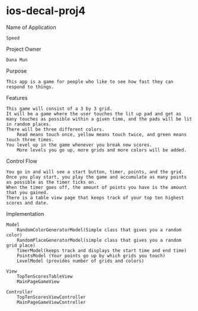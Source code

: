 # ios-decal-proj4

Name of Application

    Speed

Project Owner

    Dana Mun

Purpose

    This app is a game for people who like to see how fast they can respond to things. 

Features

    This game will consist of a 3 by 3 grid. 
    It will be a game where the user touches the lit up pad and get as many touches as possible within a given time, and the pads will be lit in random places. 
    There will be three different colors. 
        Read means touch once, yellow means touch twice, and green means touch three times. 
    You level up in the game whenever you break new scores. 
        More levels you go up, more grids and more colors will be added. 

Control Flow

    You go in and will see a start button, timer, points, and the grid. 
    Once you play start, you play the game and accumulate as many points as possible as the timer ticks on. 
    When the timer goes off, the amount of points you have is the amount that you gained. 
    There is a table view page that keeps track of your top ten highest scores and date. 

Implementation

    Model
        RandomColorGeneratorModel(Simple class that gives you a random color)
        RandomPlaceGeneratorModel(simple class that gives you a random grid place)
        TimerModel(keeps track and displays the start time and end time)
        PointsModel (Your points go up by which grids you touch)
        LevelModel (provides number of grids and colors)

    View
        TopTenScoresTableView
        MainPageGameView

    Controller
        TopTenScoresViewController
        MainPageGameViewController
